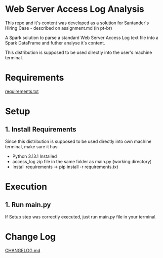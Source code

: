 # Web Server Access Log Analysis
This repo and it's content was developed as a solution for Santander's Hiring Case - described on assignment.md (in pt-br)

A Spark solution to parse a standard Web Server Access Log text file into a Spark DataFrame and futher analyse it's content.

This distribution is supposed to be used directly into the user's machine terminal.


# Requirements

[requirements.txt](requirements.txt)


# Setup

## 1. Install Requirements

Since this distribution is supposed to be used directly into own machine terminal, make sure it has:
* Python 3.13.1 Installed
* access_log.zip file in the same folder as main.py (working directory)
* Install requirements -> pip install -r requirements.txt


# Execution

## 1. Run main.py

If Setup step was correctly executed, just run main.py file in your terminal.


# Change Log

[CHANGELOG.md](CHANGELOG.md)
